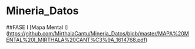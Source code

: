 # Mineria_Datos
##FASE I
[Mapa Mental I] (https://github.com/MirthalaCantu/Mineria_Datos/blob/master/MAPA%20MENTAL%20I_MIRTHALA%20CANT%C3%9A_1614768.pdf)
